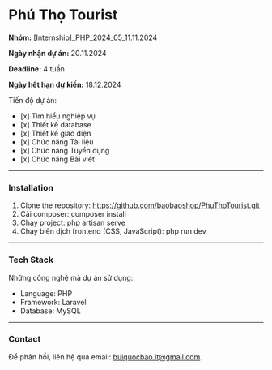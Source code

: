 <h1>Phú Thọ Tourist</h1>
<p><b>Nhóm:</b> [Internship]_PHP_2024_05_11.11.2024</p>
<p><b>Ngày nhận dự án:</b> 20.11.2024</p>
<p><b>Deadline:</b> 4 tuần</p>
<p><b>Ngày hết hạn dự kiến:</b> 18.12.2024</p>

<p>Tiến độ dự án:</p>
<ul>
  <li>[x] Tìm hiểu nghiệp vụ</li>
  <li>[x] Thiết kế database</li>
  <li>[x] Thiết kế giao diện</li>
  <li>[x] Chức năng Tài liệu</li>
  <li>[x] Chức năng Tuyển dụng</li>
  <li>[x] Chức năng Bài viết</li>
</ul>
<hr/>

<h3>Installation</h3>
<ol>
  <li>Clone the repository: <a href="https://github.com/baobaoshop/PhuThoTourist.git">https://github.com/baobaoshop/PhuThoTourist.git</a></li>
  <li>Cài composer: composer install</li>
  <li>Chạy project: php artisan serve</li>
  <li>Chạy biên dịch frontend (CSS, JavaScript): php run dev</li>
</ol>
<hr/>

<h3>Tech Stack</h3>
<p>Những công nghệ mà dự án sử dụng:</p>
<ul>
  <li>Language: PHP</li>
  <li>Framework: Laravel</li>
  <li>Database: MySQL</li>
</ul>
<hr/>

<h3>Contact</h3>
<p>Để phản hồi, liên hệ qua email: <a href="mailto:buiquocbao.it@gmail.com">buiquocbao.it@gmail.com<a>.</p>
